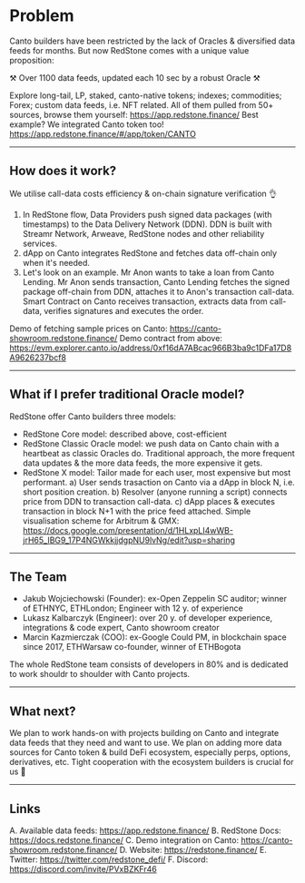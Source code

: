 # Problem

Canto builders have been restricted by the lack of Oracles & diversified data feeds for months.
But now RedStone comes with a unique value proposition:

⚒️ Over 1100 data feeds, updated each 10 sec by a robust Oracle ⚒️

Explore long-tail, LP, staked, canto-native tokens; indexes; commodities; Forex; custom data feeds, i.e. NFT related.
All of them pulled from 50+ sources, browse them yourself: <https://app.redstone.finance/>
Best example? We integrated Canto token too! <https://app.redstone.finance/#/app/token/CANTO>

---

## How does it work?

We utilise call-data costs efficiency & on-chain signature verification 👌
1. In RedStone flow, Data Providers push signed data packages (with timestamps) to the Data Delivery Network (DDN).
DDN is built with Streamr Network, Arweave, RedStone nodes and other reliability services.
2. dApp on Canto integrates RedStone and fetches data off-chain only when it's needed. 
3. Let's look on an example. Mr Anon wants to take a loan from Canto Lending. 
Mr Anon sends transaction, Canto Lending fetches the signed package off-chain from DDN, attaches it to Anon's transaction call-data.
Smart Contract on Canto receives transaction, extracts data from call-data, verifies signatures and executes the order.

Demo of fetching sample prices on Canto: <https://canto-showroom.redstone.finance/>
Demo contract from above: <https://evm.explorer.canto.io/address/0xf16dA7ABcac966B3ba9c1DFa17D8A9626237bcf8>

---

## What if I prefer traditional Oracle model?

RedStone offer Canto builders three models:
- RedStone Core model: described above, cost-efficient
- RedStone Classic Oracle model: we push data on Canto chain with a heartbeat as classic Oracles do.
Traditional approach, the more frequent data updates & the more data feeds, the more expensive it gets.
- RedStone X model: Tailor made for each user, most expensive but most performant. 
a) User sends trasaction on Canto via a dApp in block N, i.e. short position creation.
b) Resolver (anyone running a script) connects price from DDN to transaction call-data.
c) dApp places & executes transaction in block N+1 with the price feed attached.
Simple visualisation scheme for Arbitrum & GMX: <https://docs.google.com/presentation/d/1HLxpLI4wWB-jrH65_IBG9_17P4NGWkkjjdgpNU9lvNg/edit?usp=sharing>

---

## The Team

- Jakub Wojciechowski (Founder): ex-Open Zeppelin SC auditor; winner of ETHNYC, ETHLondon; Engineer with 12 y. of experience
- Lukasz Kalbarczyk (Engineer): over 20 y. of developer experience, integrations & code expert, Canto showroom creator
- Marcin Kazmierczak (COO): ex-Google Could PM, in blockchain space since 2017, ETHWarsaw co-founder, winner of ETHBogota

The whole RedStone team consists of developers in 80% and is dedicated to work shouldr to shoulder with Canto projects.

---

## What next?

We plan to work hands-on with projects building on Canto and integrate data feeds that they need and want to use.
We plan on adding more data sources for Canto token & build DeFi ecosystem, especially perps, options, derivatives, etc.
Tight cooperation with the ecosystem builders is crucial for us 🤝

---

## Links

A. Available data feeds: <https://app.redstone.finance/>
B. RedStone Docs: <https://docs.redstone.finance/>
C. Demo integration on Canto: <https://canto-showroom.redstone.finance/>
D. Website: <https://redstone.finance/>
E. Twitter: <https://twitter.com/redstone_defi/>
F. Discord: <https://discord.com/invite/PVxBZKFr46>
